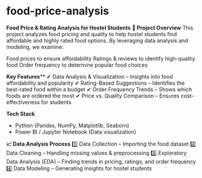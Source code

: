 # food-price-analysis
**Food Price & Rating Analysis for Hostel Students**
**📌 Project Overview**
This project analyzes food pricing and quality to help hostel students find affordable and highly rated food options. By leveraging data analysis and modeling, we examine:

Food prices to ensure affordability
Ratings & reviews to identify high-quality food
Order frequency to determine popular food choices

**Key Features****
✔ Data Analysis & Visualization – Insights into food affordability and popularity
✔ Rating-Based Suggestions – Identifies the best-rated food within a budget
✔ Order Frequency Trends – Shows which foods are ordered the most
✔ Price vs. Quality Comparison – Ensures cost-effectiveness for students

**Tech Stack**
- Python (Pandas, NumPy, Matplotlib, Seaborn)
- Power BI / Jupyter Notebook (Data visualization)

**📈 Data Analysis Process**
1️⃣ Data Collection – Importing the food dataset
2️⃣ Data Cleaning – Handling missing values & preprocessing
3️⃣ Exploratory Data Analysis (EDA) – Finding trends in pricing, ratings, and order frequency
4️⃣ Data Modeling – Generating insights for hostel students


